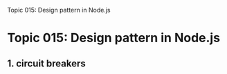 Topic 015: Design pattern in Node.js

# Topic 015: Design pattern in Node.js

## 1. circuit breakers
